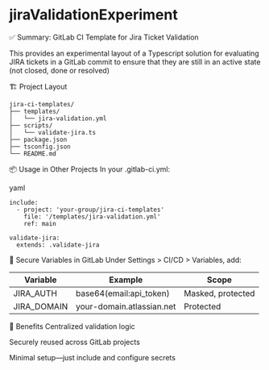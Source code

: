 # jiraValidationExperiment

✅ Summary: GitLab CI Template for Jira Ticket Validation

This provides an experimental layout of a Typescript solution for evaluating JIRA tickets in a GitLab commit to ensure that they are still in an active state (not closed, done or resolved)

🏗️ Project Layout
```
jira-ci-templates/
├── templates/
│   └── jira-validation.yml
├── scripts/
│   └── validate-jira.ts
├── package.json
├── tsconfig.json
└── README.md
```

📦 Usage in Other Projects
In your .gitlab-ci.yml:

yaml
```
include:
  - project: 'your-group/jira-ci-templates'
    file: '/templates/jira-validation.yml'
    ref: main

validate-jira:
  extends: .validate-jira
```

🔐 Secure Variables in GitLab
Under Settings > CI/CD > Variables, add:

 Variable  | Example | Scope 
 --- | --- | --- 
 JIRA_AUTH  | base64(email:api_token)  | Masked, protected 
 JIRA_DOMAIN  | your-domain.atlassian.net  | Protected 

🧠 Benefits
Centralized validation logic

Securely reused across GitLab projects

Minimal setup—just include and configure secrets
